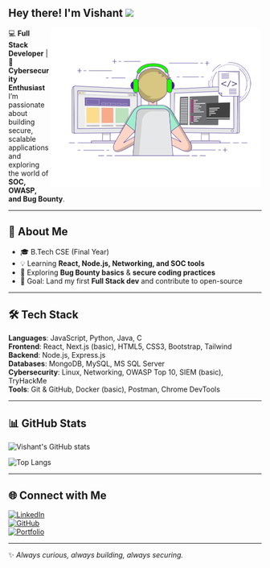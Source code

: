 <h2> Hey there! I'm Vishant <img src="https://github.com/souvikguria98/souvikguria98/blob/master/Hi.gif" width="25"></h2>

<img align="right" alt="Coding GIF" src="https://raw.githubusercontent.com/devSouvik/devSouvik/master/gif3.gif" width="420"/>

💻 **Full Stack Developer** | 🔐 **Cybersecurity Enthusiast**  
I’m passionate about building secure, scalable applications and exploring the world of **SOC, OWASP, and Bug Bounty**.  

---

## 🚀 About Me
- 🎓 B.Tech CSE (Final Year)  
- 💡 Learning **React, Node.js, Networking, and SOC tools**  
- 🌱 Exploring **Bug Bounty basics** & **secure coding practices**  
- 🎯 Goal: Land my first **Full Stack dev** and contribute to open-source  

---

## 🛠️ Tech Stack
**Languages**: JavaScript, Python, Java, C  
**Frontend**: React, Next.js (basic), HTML5, CSS3, Bootstrap, Tailwind  
**Backend**: Node.js, Express.js  
**Databases**: MongoDB, MySQL, MS SQL Server  
**Cybersecurity**: Linux, Networking, OWASP Top 10, SIEM (basic), TryHackMe  
**Tools**: Git & GitHub, Docker (basic), Postman, Chrome DevTools  

---

## 📊 GitHub Stats
![Vishant's GitHub stats](https://github-readme-stats.vercel.app/api?username=im-vishu&show_icons=true&theme=tokyonight)  

![Top Langs](https://github-readme-stats.vercel.app/api/top-langs/?username=im-vishu&layout=compact&theme=tokyonight)  

---

## 🌐 Connect with Me
[![LinkedIn](https://img.shields.io/badge/LinkedIn-Connect-blue)](https://linkedin.com/in/vishant--chaudhary)  
[![GitHub](https://img.shields.io/badge/GitHub-Follow-black)](https://github.com/im-vishu)  
[![Portfolio](https://img.shields.io/badge/Portfolio-Visit-green)](#)  

---
✨ *Always curious, always building, always securing.*  
